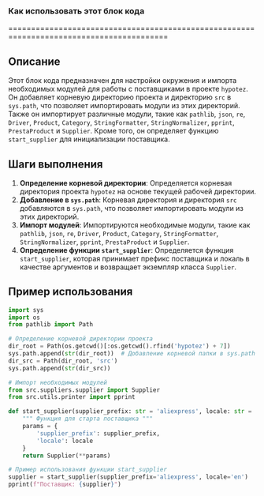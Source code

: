 ### Как использовать этот блок кода

=========================================================================================

Описание
-------------------------
Этот блок кода предназначен для настройки окружения и импорта необходимых модулей для работы с поставщиками в проекте `hypotez`. Он добавляет корневую директорию проекта и директорию `src` в `sys.path`, что позволяет импортировать модули из этих директорий. Также он импортирует различные модули, такие как `pathlib`, `json`, `re`, `Driver`, `Product`, `Category`, `StringFormatter`, `StringNormalizer`, `pprint`, `PrestaProduct` и `Supplier`. Кроме того, он определяет функцию `start_supplier` для инициализации поставщика.

Шаги выполнения
-------------------------
1. **Определение корневой директории**: Определяется корневая директория проекта `hypotez` на основе текущей рабочей директории.
2. **Добавление в `sys.path`**: Корневая директория и директория `src` добавляются в `sys.path`, что позволяет импортировать модули из этих директорий.
3. **Импорт модулей**: Импортируются необходимые модули, такие как `pathlib`, `json`, `re`, `Driver`, `Product`, `Category`, `StringFormatter`, `StringNormalizer`, `pprint`, `PrestaProduct` и `Supplier`.
4. **Определение функции `start_supplier`**: Определяется функция `start_supplier`, которая принимает префикс поставщика и локаль в качестве аргументов и возвращает экземпляр класса `Supplier`.

Пример использования
-------------------------

```python
import sys
import os
from pathlib import Path

# Определение корневой директории проекта
dir_root = Path(os.getcwd()[:os.getcwd().rfind('hypotez') + 7])
sys.path.append(str(dir_root))  # Добавление корневой папки в sys.path
dir_src = Path(dir_root, 'src')
sys.path.append(str(dir_src))

# Импорт необходимых модулей
from src.suppliers.supplier import Supplier
from src.utils.printer import pprint

def start_supplier(supplier_prefix: str = 'aliexpress', locale: str = 'en'):
    """ Функция для старта поставщика """
    params = {
        'supplier_prefix': supplier_prefix,
        'locale': locale
    }
    return Supplier(**params)

# Пример использования функции start_supplier
supplier = start_supplier(supplier_prefix='aliexpress', locale='en')
pprint(f"Поставщик: {supplier}")
```